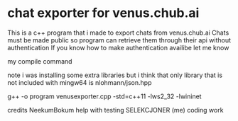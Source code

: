 # chat exporter for venus.chub.ai
This is a c++ program that i made to export chats from venus.chub.ai
Chats must be made public so program can retrieve them through their api without authentication
If you know how to make authentication availibe let me know


my compile command

note i was installing some extra libraries but i think that only library that is not included with mingw64 is nlohmann/json.hpp

g++ -o program venusexporter.cpp -std=c++11 -lws2_32 -lwininet


credits
NeekumBokum help with testing
SELEKCJONER (me) coding work
